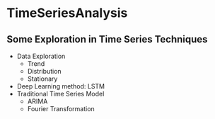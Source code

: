 # TimeSeriesAnalysis
## Some Exploration in Time Series Techniques 
- Data Exploration
  - Trend 
  - Distribution 
  - Stationary 
- Deep Learning method: LSTM 
- Traditional Time Series Model
  - ARIMA
  - Fourier Transformation 
 

